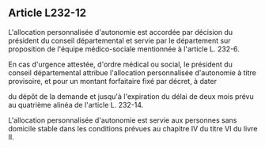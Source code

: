 ## Article L232-12

L'allocation personnalisée d'autonomie est accordée par décision du président du conseil départemental et
servie par le département sur proposition de l'équipe médico-sociale mentionnée à l'article L. 232-6.

En cas d'urgence attestée, d'ordre médical ou social, le président du conseil départemental attribue
l'allocation personnalisée d'autonomie à titre provisoire, et pour un montant forfaitaire fixé par décret, à dater


du dépôt de la demande et jusqu'à l'expiration du délai de deux mois prévu au quatrième alinéa de l'article L.
232-14.

L'allocation personnalisée d'autonomie est servie aux personnes sans domicile stable dans les conditions
prévues au chapitre IV du titre VI du livre II.

